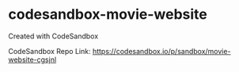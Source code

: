 # codesandbox-movie-website
Created with CodeSandbox

CodeSandbox Repo Link: https://codesandbox.io/p/sandbox/movie-website-cgsjnl
